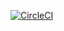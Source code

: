 [![CircleCI](https://circleci.com/gh/jaredledvina/ledvinafarm-site.svg?style=svg)](https://circleci.com/gh/jaredledvina/ledvinafarm-site)
